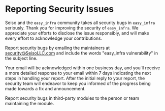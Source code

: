 # Reporting Security Issues

Seiso and the `easy_infra` community takes all security bugs in `easy_infra`
seriously. Thank you for improving the security of `easy_infra`. We appreciate
your efforts to disclose the issue responsibly, and will make every effort to
acknowledge your contributions.

Report security bugs by emailing the maintainers at
[security@SeisoLLC.com](mailto:security@SeisoLLC.com) and include the words
"easy_infra vulnerability" in the subject line.

Your email will be acknowledged within one business day, and you'll receive a
more detailed response to your email within 7 days indicating the next steps in
handling your report. After the initial reply to your report, the security team
will endeavor to keep you informed of the progress being made towards a fix and
announcement.

Report security bugs in third-party modules to the person or team maintaining
the module.
